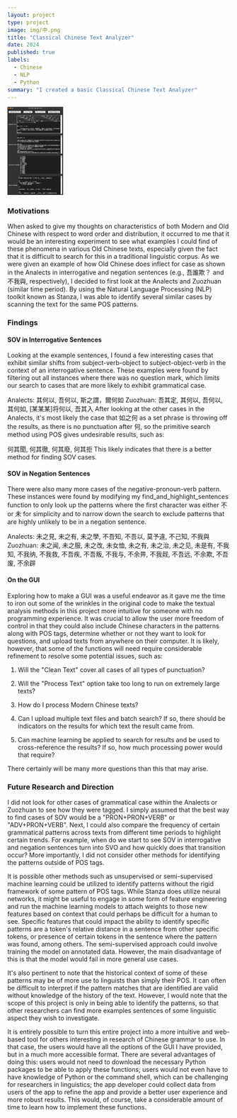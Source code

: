 ```yaml
---
layout: project
type: project
image: img/中.png
title: "Classical Chinese Text Analyzer"
date: 2024
published: true
labels:
  - Chinese
  - NLP
  - Python
summary: "I created a basic Classical Chinese Text Analyzer"
---
```


<img class="img-fluid" src="../img/GUI_Screenshot.png" style="width:25%;">


### Motivations
When asked to give my thoughts on characteristics of both Modern and Old Chinese with respect to word order and distribution, it occurred to me that it would be an interesting experiment to see what examples I could find of these phenomena in various Old Chinese texts, especially given the fact that it is difficult to search for this in a traditional linguistic corpus. As we were given an example of how Old Chinese does inflect for case as shown in the Analects in interrogative and negation sentences (e.g., 吾誰欺？ and 不我與, respectively), I decided to first look at the Analects and Zuozhuan (similar time period). By using the Natural Language Processing (NLP) toolkit known as Stanza, I was able to identify several similar cases by scanning the text for the same POS patterns.

### Findings
#### SOV in Interrogative Sentences
Looking at the example sentences, I found a few interesting cases that exhibit similar shifts from subject-verb-object to subject-object-verb in the context of an interrogative sentence. These examples were found by filtering out all instances where there was no question mark, which limits our search to cases that are more likely to exhibit grammatical case.

Analects: 其何以, 吾何以, 斯之謂，爾何如
Zuozhuan: 吾其定, 其何以, 吾何以, 其何如, [某某某]将何以, 吾其入
After looking at the other cases in the Analects, it's most likely the case that 如之何 as a set phrase is throwing off the results, as there is no punctuation after 何, so the primitive search method using POS gives undesirable results, such as:

何其聞, 何其徹, 何其廢, 何其拒
This likely indicates that there is a better method for finding SOV cases.

#### SOV in Negation Sentences
There were also many more cases of the negative-pronoun-verb pattern. These instances were found by modifying my find_and_highlight_sentences function to only look up the patterns where the first character was either 不 or 未 for simplicity and to narrow down the search to exclude patterns that are highly unlikely to be in a negation sentence.

Analects: 未之見, 未之有, 未之學, 不吾知, 不吾以, 莫予違, 不己知, 不我與
Zuozhuan: 未之闻, 未之服, 未之改, 未女恤, 未之有, 未之治, 未之见, 未是有, 不我知, 不我纳, 不我救, 不吾疾, 不吾叛, 不我与, 不余畀, 不我觌, 不吾远, 不余欺, 不吾废, 不余辟

#### On the GUI
Exploring how to make a GUI was a useful endeavor as it gave me the time to iron out some of the wrinkles in the original code to make the textual analysis methods in this project more intuitive for someone with no programming experience. It was crucial to allow the user more freedom of control in that they could also include Chinese characters in the patterns along with POS tags, determine whether or not they want to look for questions, and upload texts from anywhere on their computer. It is likely, however, that some of the functions will need require considerable refinement to resolve some potential issues, such as:

1. Will the "Clean Text" cover all cases of all types of punctuation?

2. Will the "Process Text" option take too long to run on extremely large texts?

3. How do I process Modern Chinese texts?

4. Can I upload multiple text files and batch search? If so, there should be indicators on the results for which text the result came from.

5. Can machine learning be applied to search for results and be used to cross-reference the results? If so, how much processing power would that require?

There certainly will be many more questions than this that may arise.

### Future Research and Direction
I did not look for other cases of grammatical case within the Analects or Zuozhuan to see how they were tagged. I simply assumed that the best way to find cases of SOV would be a "PRON+PRON+VERB" or "ADV+PRON+VERB". Next, I could also compare the frequency of certain grammatical patterns across texts from different time periods to highlight certain trends. For example, when do we start to see SOV in interrogative and negation sentences turn into SVO and how quickly does that transition occur? More importantly, I did not consider other methods for identifying the patterns outside of POS tags.

It is possible other methods such as unsupervised or semi-supervised machine learning could be utilized to identify patterns without the rigid framework of some pattern of POS tags. While Stanza does utilize neural networks, it might be useful to engage in some form of feature engineering and run the machine learning models to attach weights to those new features based on context that could perhaps be difficult for a human to see. Specific features that could impact the ability to identify specific patterns are a token's relative distance in a sentence from other specific tokens, or presence of certain tokens in the sentence where the pattern was found, among others. The semi-supervised approach could involve training the model on annotated data. However, the main disadvantage of this is that the model would fail in more general use cases.

It's also pertinent to note that the historical context of some of these patterns may be of more use to linguists than simply their POS. It can often be difficult to interpret if the pattern matches that are identified are valid without knowledge of the history of the text. However, I would note that the scope of this project is only in being able to identify the patterns, so that other researchers can find more examples sentences of some linguistic aspect they wish to investigate.

It is entirely possible to turn this entire project into a more intuitive and web-based tool for others interesting in research of Chinese grammar to use. In that case, the users would have all the options of the GUI I have provided, but in a much more accessible format. There are several advantages of doing this: users would not need to download the necessary Python packages to be able to apply these functions; users would not even have to have knowledge of Python or the command shell, which can be challenging for researchers in linguistics; the app developer could collect data from users of the app to refine the app and provide a better user experience and more robust results. This would, of course, take a considerable amount of time to learn how to implement these functions.
